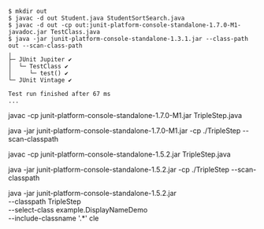 ```
$ mkdir out
$ javac -d out Student.java StudentSortSearch.java
$ javac -d out -cp out:junit-platform-console-standalone-1.7.0-M1-javadoc.jar TestClass.java
$ java -jar junit-platform-console-standalone-1.3.1.jar --class-path out --scan-class-path
╷
├─ JUnit Jupiter ✔
│  └─ TestClass ✔
│     └─ test() ✔
└─ JUnit Vintage ✔

Test run finished after 67 ms
...
```


javac -cp junit-platform-console-standalone-1.7.0-M1.jar TripleStep.java

java -jar junit-platform-console-standalone-1.7.0-M1.jar -cp ./TripleStep --scan-classpath


javac -cp junit-platform-console-standalone-1.5.2.jar TripleStep.java

java -jar junit-platform-console-standalone-1.5.2.jar -cp ./TripleStep --scan-classpath


java -jar junit-platform-console-standalone-1.5.2.jar \
     --classpath TripleStep  \
     --select-class example.DisplayNameDemo \
     --include-classname '.*'
cle